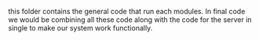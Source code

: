this folder contains the general code that run each modules.
In final code we would be combining all these code along with the code for the server in single to make our system work functionally.
